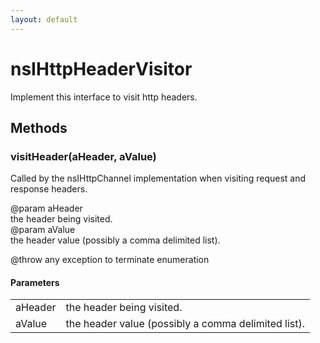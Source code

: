```yaml
---
layout: default
---
```


# nsIHttpHeaderVisitor #
  
Implement this interface to visit http headers.  
  

## Methods ##

### visitHeader(aHeader, aValue) ###
  
Called by the nsIHttpChannel implementation when visiting request and  
response headers.  
  
@param aHeader  
       the header being visited.  
@param aValue  
       the header value (possibly a comma delimited list).  
  
@throw any exception to terminate enumeration  
  

#### Parameters ####

<table>

<tr>
<td>aHeader</td>
<td>       the header being visited.  
</td>
</tr>

<tr>
<td>aValue</td>
<td>       the header value (possibly a comma delimited list).  
</td>
</tr>

</table>
